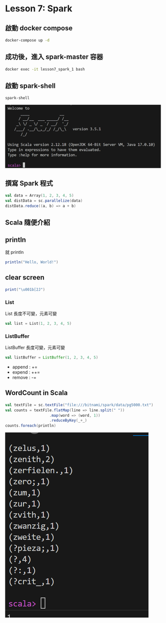 <!--
 * @Author: hibana2077 hibana2077@gmail.com
 * @Date: 2024-04-09 09:32:25
 * @LastEditors: hibana2077 hibana2077@gmail.com
 * @LastEditTime: 2024-04-09 14:06:56
 * @FilePath: \nttu_big_data_class_2024\lesson7\note.md
 * @Description: 这是默认设置,请设置`customMade`, 打开koroFileHeader查看配置 进行设置: https://github.com/OBKoro1/koro1FileHeader/wiki/%E9%85%8D%E7%BD%AE
-->
# Lesson 7: Spark

## 啟動 docker compose

```bash
docker-compose up -d
```

## 成功後，進入 spark-master 容器

```bash
docker exec -it lesson7_spark_1 bash
```

## 啟動 spark-shell

```bash
spark-shell
```

![Spark_shell](./assets/spark_shell.png)

## 撰寫 Spark 程式

```scala
val data = Array(1, 2, 3, 4, 5)
val distData = sc.parallelize(data)
distData.reduce((a, b) => a + b)
```

## Scala 隨便介紹

## println

就 println

```scala
println("Hello, World!")
```

## clear screen

```scala
print("\u001b[2J")
```

### List

List 長度不可變，元素可變

```scala
val list = List(1, 2, 3, 4, 5)
```

### ListBuffer

ListBuffer 長度可變，元素可變

```scala
val listBuffer = ListBuffer(1, 2, 3, 4, 5)
```

- append : +=
- expend : ++=
- remove : -=

## WordCount in Scala

```scala
val textFile = sc.textFile("file:///bitnami/spark/data/pg5000.txt")
val counts = textFile.flatMap(line => line.split(" "))
                    .map(word => (word, 1))
                    .reduceByKey(_+_)
counts.foreach(println)
```

![Result](./assets/result.png)

